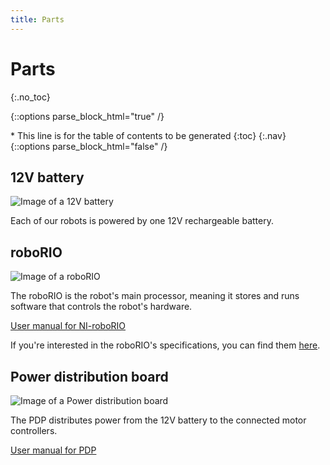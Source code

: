 ```yaml
---
title: Parts
---
```

# Parts
{:.no_toc}

{::options parse_block_html="true" /}
<div id="toc_nav" class="affix">
* This line is for the table of contents to be generated
{:toc}
{:.nav}
</div>
{::options parse_block_html="false" /}

<!-- Don't change anything above this point! -->

## 12V battery
![Image of a 12V battery](https://user-images.githubusercontent.com/14433542/47270888-15bdc800-d527-11e8-9852-6973a59eaaea.png)

Each of our robots is powered by one 12V rechargeable battery.

## roboRIO
![Image of a roboRIO](https://user-images.githubusercontent.com/14433542/27520111-b9fd448c-59b7-11e7-9f6f-a7759a431d75.png)

The roboRIO is the robot's main processor, meaning it stores and runs software that controls the robot's hardware.

[User manual for NI-roboRIO](http://www.ni.com/pdf/manuals/374474a.pdf)

If you're interested in the roboRIO's specifications, you can find them [here](http://www.ni.com/pdf/manuals/375275a.pdf).

## Power distribution board
![Image of a Power distribution board](https://www.vexrobotics.com/media/catalog/product/cache/1/image/9df78eab33525d08d6e5fb8d27136e95/2/1/217-4244.jpg)

The PDP distributes power from the 12V battery to the connected motor controllers.

[User manual for PDP](https://content.vexrobotics.com/vexpro/pdf/217-4244-PDP-Users-Guide-20150305.pdf)
